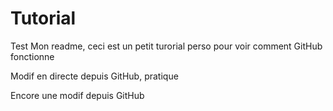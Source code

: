 # Tutorial
Test
Mon readme, ceci est un petit turorial perso pour voir comment GitHub fonctionne

Modif en directe depuis GitHub, pratique

Encore une modif depuis GitHub
